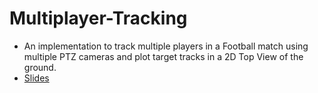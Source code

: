 # Multiplayer-Tracking
* An implementation to track multiple players in a Football match using multiple PTZ cameras and plot target tracks in a 2D Top View of the ground.
* [Slides](https://drive.google.com/file/d/1emCIXfOEKiOuwj_Pb3H7xGHI8J-Yh_3l/view)
